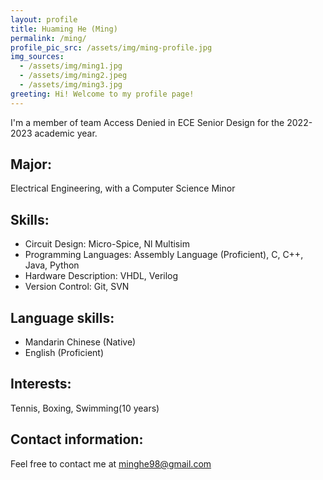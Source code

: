 ```yaml
---
layout: profile
title: Huaming He (Ming)
permalink: /ming/
profile_pic_src: /assets/img/ming-profile.jpg
img_sources:
  - /assets/img/ming1.jpg
  - /assets/img/ming2.jpeg
  - /assets/img/ming3.jpg
greeting: Hi! Welcome to my profile page!
---
```


I'm a member of team Access Denied in ECE Senior Design for the 2022-2023 academic year.

## Major:

Electrical Engineering, with a Computer Science Minor

## Skills:
- Circuit Design: Micro-Spice, Nl Multisim 
- Programming Languages: Assembly Language (Proficient), C, C++, Java, Python 
- Hardware Description: VHDL, Verilog 
- Version Control: Git, SVN

## Language skills:
- Mandarin Chinese (Native)
- English (Proficient)

## Interests:
Tennis, Boxing, Swimming(10 years)


## Contact information:
Feel free to contact me at [minghe98@gmail.com](mailto:minghe98@gmail.com)